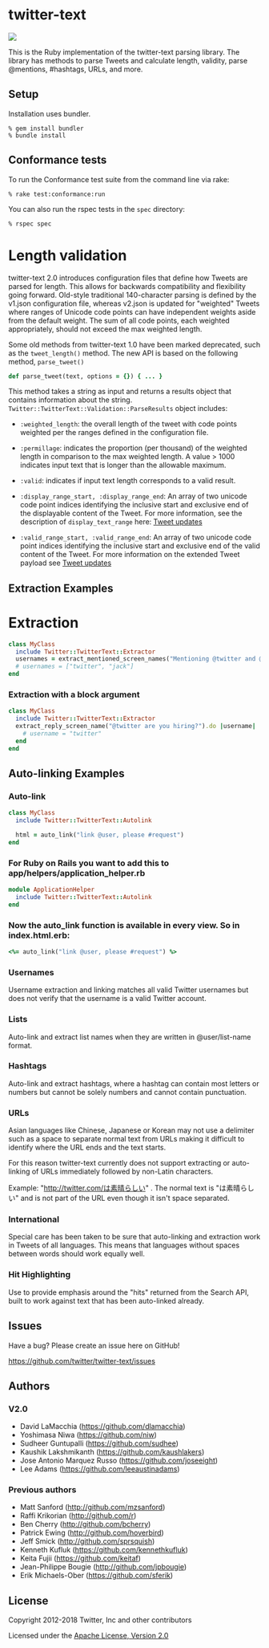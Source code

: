 # twitter-text

![](https://img.shields.io/gem/v/twitter-text.svg)

This is the Ruby implementation of the twitter-text parsing
library. The library has methods to parse Tweets and calculate length,
validity, parse @mentions, #hashtags, URLs, and more.

## Setup

Installation uses bundler.

```
% gem install bundler
% bundle install
```

## Conformance tests

To run the Conformance test suite from the command line via rake:

```
% rake test:conformance:run
```

You can also run the rspec tests in the `spec` directory:

```
% rspec spec
```

# Length validation

twitter-text 2.0 introduces configuration files that define how Tweets
are parsed for length. This allows for backwards compatibility and
flexibility going forward. Old-style traditional 140-character parsing
is defined by the v1.json configuration file, whereas v2.json is
updated for "weighted" Tweets where ranges of Unicode code points can
have independent weights aside from the default weight. The sum of all
code points, each weighted appropriately, should not exceed the max
weighted length.

Some old methods from twitter-text 1.0 have been marked deprecated,
such as the `tweet_length()` method. The new API is based on the
following method, `parse_tweet()`

```ruby
def parse_tweet(text, options = {}) { ... }
```

This method takes a string as input and returns a results object that
contains information about the
string. `Twitter::TwitterText::Validation::ParseResults` object includes:

* `:weighted_length`: the overall length of the tweet with code points
weighted per the ranges defined in the configuration file.

* `:permillage`: indicates the proportion (per thousand) of the weighted
length in comparison to the max weighted length. A value > 1000
indicates input text that is longer than the allowable maximum.

* `:valid`: indicates if input text length corresponds to a valid
result.

* `:display_range_start, :display_range_end`: An array of two unicode code point
indices identifying the inclusive start and exclusive end of the
displayable content of the Tweet. For more information, see
the description of `display_text_range` here:
[Tweet updates](https://developer.twitter.com/en/docs/tweets/tweet-updates)

* `:valid_range_start, :valid_range_end`: An array of two unicode code point
indices identifying the inclusive start and exclusive end of the valid
content of the Tweet. For more information on the extended Tweet
payload see [Tweet updates](https://developer.twitter.com/en/docs/tweets/tweet-updates)

## Extraction Examples

# Extraction
```ruby
class MyClass
  include Twitter::TwitterText::Extractor
  usernames = extract_mentioned_screen_names("Mentioning @twitter and @jack")
  # usernames = ["twitter", "jack"]
end
```

### Extraction with a block argument

```ruby
class MyClass
  include Twitter::TwitterText::Extractor
  extract_reply_screen_name("@twitter are you hiring?").do |username|
    # username = "twitter"
  end
end
```

## Auto-linking Examples

### Auto-link

```ruby
class MyClass
  include Twitter::TwitterText::Autolink

  html = auto_link("link @user, please #request")
end
```

### For Ruby on Rails you want to add this to app/helpers/application_helper.rb
```ruby
module ApplicationHelper
  include Twitter::TwitterText::Autolink
end
```

### Now the auto_link function is available in every view. So in index.html.erb:
```ruby
<%= auto_link("link @user, please #request") %>
```

### Usernames

Username extraction and linking matches all valid Twitter usernames but does
not verify that the username is a valid Twitter account.

### Lists

Auto-link and extract list names when they are written in @user/list-name
format.

### Hashtags

Auto-link and extract hashtags, where a hashtag can contain most letters or
numbers but cannot be solely numbers and cannot contain punctuation.

### URLs

Asian languages like Chinese, Japanese or Korean may not use a delimiter such
as a space to separate normal text from URLs making it difficult to identify
where the URL ends and the text starts.

For this reason twitter-text currently does not support extracting or
auto-linking of URLs immediately followed by non-Latin characters.

Example: "http://twitter.com/は素晴らしい" . The normal text is "は素晴らしい" and is not
part of the URL even though it isn't space separated.

### International

Special care has been taken to be sure that auto-linking and extraction work
in Tweets of all languages. This means that languages without spaces between
words should work equally well.

### Hit Highlighting

Use to provide emphasis around the "hits" returned from the Search API, built
to work against text that has been auto-linked already.

## Issues

Have a bug? Please create an issue here on GitHub!

<https://github.com/twitter/twitter-text/issues>

## Authors

### V2.0

* David LaMacchia (<https://github.com/dlamacchia>)
* Yoshimasa Niwa (<https://github.com/niw>)
* Sudheer Guntupalli (<https://github.com/sudhee>)
* Kaushik Lakshmikanth (<https://github.com/kaushlakers>)
* Jose Antonio Marquez Russo (<https://github.com/joseeight>)
* Lee Adams (<https://github.com/leeaustinadams>)

### Previous authors

* Matt Sanford (<http://github.com/mzsanford>)
* Raffi Krikorian (<http://github.com/r>)
* Ben Cherry (<http://github.com/bcherry>)
* Patrick Ewing (<http://github.com/hoverbird>)
* Jeff Smick (<http://github.com/sprsquish>)
* Kenneth Kufluk (<https://github.com/kennethkufluk>)
* Keita Fujii (<https://github.com/keitaf>)
* Jean-Philippe Bougie (<http://github.com/jpbougie>)
* Erik Michaels-Ober (<https://github.com/sferik>)

## License

Copyright 2012-2018 Twitter, Inc and other contributors

Licensed under the [Apache License, Version 2.0](http://www.apache.org/licenses/LICENSE-2.0)
